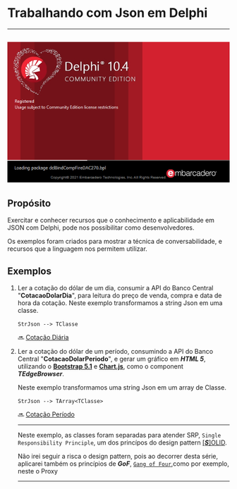 # Trabalhando com Json em Delphi 
---
![Delphi Sydney](resources/img/delphi.png)
---

## Propósito
Exercitar e conhecer recursos que o conhecimento e aplicabilidade em JSON com Delphi, pode nos possíbilitar como desenvolvedores.

Os exemplos foram criados para mostrar a técnica de conversabilidade, e recursos que a linguagem nos permitem utilizar.

## Exemplos

1. Ler a cotação do dólar de um dia, consumir a API do Banco Central "**CotacaoDolarDia**", para leitura do preço de venda, compra e data de hora da cotação. Neste exemplo transformamos a string Json em uma classe.   
   ~~~~
   StrJson --> TClasse
   ~~~~

   :soon: [Cotação Diária](cotacao-dolar/README.md)

2. Ler a cotação do dólar de um período, consumindo a API do Banco Central "**CotacaoDolarPeriodo**", e gerar um gráfico em ***HTML 5***, utilizando o [**Bootstrap 5.1**](https://getbootstrap.com/docs/5.1/getting-started/introduction/) e [**Chart.js**](https://www.chartjs.org/docs/latest/), como o component ***TEdgeBrowser***. 
   
   Neste exemplo transformamos uma string Json em um array de Classe.
   ~~~~
   StrJson --> TArray<TClasse>
   ~~~~

   :soon: [Cotação Período](grafico-dolar/README.md)

   ---

   Neste exemplo, as classes foram separadas para atender SRP, `Single Responsibility Principle`, um dos princípos do design pattern [[***S***]OLID](https://pt.wikipedia.org/wiki/SOLID). 

   Não irei seguir a risca o design pattern, pois ao decorrer desta série, aplicarei também os princípios de ***GoF***, [`Gang of Four`](https://pt.wikipedia.org/wiki/Padr%C3%A3o_de_projeto_de_software#Padr%C3%B5es_GoF_('Gang_of_Four')),como por exemplo, neste o Proxy

   ---